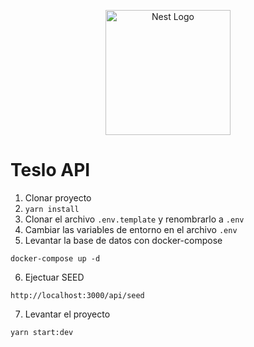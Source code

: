 <p align="center">
  <a href="http://nestjs.com/" target="blank"><img src="https://nestjs.com/img/logo-small.svg" width="200" alt="Nest Logo" /></a>
</p>

# Teslo API

1. Clonar proyecto
2. `yarn install`
3. Clonar el archivo `.env.template` y renombrarlo a `.env`
4. Cambiar las variables de entorno en el archivo `.env`
5. Levantar la base de datos con docker-compose

```
docker-compose up -d
```

6. Ejectuar SEED

```
http://localhost:3000/api/seed
```

7. Levantar el proyecto

```
yarn start:dev
```
